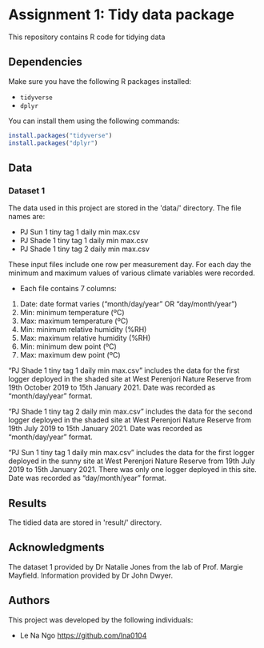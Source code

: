 # Assignment 1: Tidy data package

This repository contains R code for tidying data

## Dependencies

Make sure you have the following R packages installed:

- `tidyverse`
- `dplyr`

You can install them using the following commands:

```R
install.packages("tidyverse")
install.packages("dplyr")
```

## Data 

### Dataset 1
The data used in this project are stored in the 'data/' directory. The file names are:

- PJ Sun 1 tiny tag 1 daily min max.csv
- PJ Shade 1 tiny tag 1 daily min max.csv
- PJ Shade 1 tiny tag 2 daily min max.csv

These input files include one row per measurement day. For each day the minimum and maximum values of various climate variables were recorded. 
- Each file contains 7 columns:
1.	Date: date format varies (“month/day/year” OR “day/month/year”)
2.	Min: minimum temperature (ºC)
3.	Max: maximum temperature (ºC)
4.	Min: minimum relative humidity (%RH)
5.	Max: maximum relative humidity (%RH)
6.	Min: minimum dew point (ºC)
7.	Max: maximum dew point (ºC)

“PJ Shade 1 tiny tag 1 daily min max.csv” includes the data for the first logger deployed in the shaded site at West Perenjori Nature Reserve from 19th October 2019 to 15th January 2021. Date was recorded as “month/day/year” format. 

“PJ Shade 1 tiny tag 2 daily min max.csv” includes the data for the second logger deployed in the shaded site at West Perenjori Nature Reserve from 19th July 2019 to 15th January 2021. Date was recorded as “month/day/year” format.

“PJ Sun 1 tiny tag 1 daily min max.csv” includes the data for the first logger deployed in the sunny site at West Perenjori Nature Reserve from 19th July 2019 to 15th January 2021. There was only one logger deployed in this site. Date was recorded as “day/month/year” format.


## Results

The tidied data are stored in 'result/' directory.

## Acknowledgments
The dataset 1 provided by Dr Natalie Jones from the lab of Prof. Margie Mayfield. Information provided by Dr John Dwyer.

## Authors
This project was developed by the following individuals:
- Le Na Ngo https://github.com/lna0104

